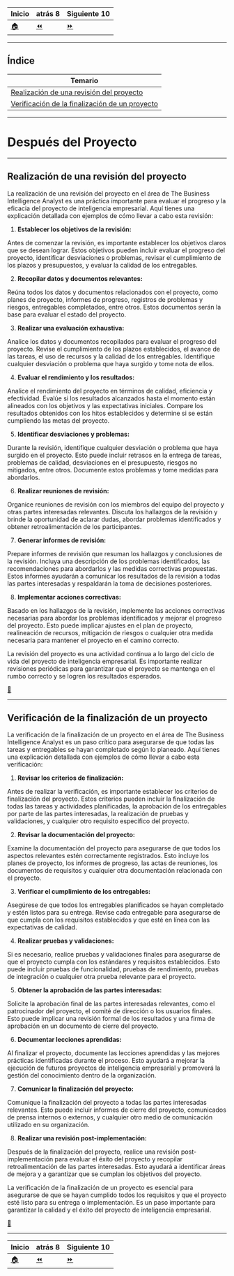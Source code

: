 | **Inicio**            | **atrás 8**                               | **Siguiente 10**                 |
| --------------------- | ----------------------------------------- | -------------------------------- |
| [🏠](../../README.md) | [⏪](./8.Aprobacion_de_Requerimientos.md) | [⏩](./10.Varios_Otros_temas.md) |

---

## **Índice**

| Temario                                                                                           |
| ------------------------------------------------------------------------------------------------- |
| [Realización de una revisión del proyecto](#realización-de-una-revisión-del-proyecto)             |
| [Verificación de la finalización de un proyecto](#verificación-de-la-finalización-de-un-proyecto) |

---

# **Después del Proyecto**

---

## **Realización de una revisión del proyecto**

La realización de una revisión del proyecto en el área de The Business Intelligence Analyst es una práctica importante para evaluar el progreso y la eficacia del proyecto de inteligencia empresarial. Aquí tienes una explicación detallada con ejemplos de cómo llevar a cabo esta revisión:

1. **Establecer los objetivos de la revisión:**

Antes de comenzar la revisión, es importante establecer los objetivos claros que se desean lograr. Estos objetivos pueden incluir evaluar el progreso del proyecto, identificar desviaciones o problemas, revisar el cumplimiento de los plazos y presupuestos, y evaluar la calidad de los entregables.

2. **Recopilar datos y documentos relevantes:**

Reúna todos los datos y documentos relacionados con el proyecto, como planes de proyecto, informes de progreso, registros de problemas y riesgos, entregables completados, entre otros. Estos documentos serán la base para evaluar el estado del proyecto.

3. **Realizar una evaluación exhaustiva:**

Analice los datos y documentos recopilados para evaluar el progreso del proyecto. Revise el cumplimiento de los plazos establecidos, el avance de las tareas, el uso de recursos y la calidad de los entregables. Identifique cualquier desviación o problema que haya surgido y tome nota de ellos.

4. **Evaluar el rendimiento y los resultados:**

Analice el rendimiento del proyecto en términos de calidad, eficiencia y efectividad. Evalúe si los resultados alcanzados hasta el momento están alineados con los objetivos y las expectativas iniciales. Compare los resultados obtenidos con los hitos establecidos y determine si se están cumpliendo las metas del proyecto.

5. **Identificar desviaciones y problemas:**

Durante la revisión, identifique cualquier desviación o problema que haya surgido en el proyecto. Esto puede incluir retrasos en la entrega de tareas, problemas de calidad, desviaciones en el presupuesto, riesgos no mitigados, entre otros. Documente estos problemas y tome medidas para abordarlos.

6. **Realizar reuniones de revisión:**

Organice reuniones de revisión con los miembros del equipo del proyecto y otras partes interesadas relevantes. Discuta los hallazgos de la revisión y brinde la oportunidad de aclarar dudas, abordar problemas identificados y obtener retroalimentación de los participantes.

7. **Generar informes de revisión:**

Prepare informes de revisión que resuman los hallazgos y conclusiones de la revisión. Incluya una descripción de los problemas identificados, las recomendaciones para abordarlos y las medidas correctivas propuestas. Estos informes ayudarán a comunicar los resultados de la revisión a todas las partes interesadas y respaldarán la toma de decisiones posteriores.

8. **Implementar acciones correctivas:**

Basado en los hallazgos de la revisión, implemente las acciones correctivas necesarias para abordar los problemas identificados y mejorar el progreso del proyecto. Esto puede implicar ajustes en el plan de proyecto, realineación de recursos, mitigación de riesgos o cualquier otra medida necesaria para mantener el proyecto en el camino correcto.

La revisión del proyecto es una actividad continua a lo largo del ciclo de vida del proyecto de inteligencia empresarial. Es importante realizar revisiones periódicas para garantizar que el proyecto se mantenga en el rumbo correcto y se logren los resultados esperados.

[🔼](#índice)

---

## **Verificación de la finalización de un proyecto**

La verificación de la finalización de un proyecto en el área de The Business Intelligence Analyst es un paso crítico para asegurarse de que todas las tareas y entregables se hayan completado según lo planeado. Aquí tienes una explicación detallada con ejemplos de cómo llevar a cabo esta verificación:

1. **Revisar los criterios de finalización:**

Antes de realizar la verificación, es importante establecer los criterios de finalización del proyecto. Estos criterios pueden incluir la finalización de todas las tareas y actividades planificadas, la aprobación de los entregables por parte de las partes interesadas, la realización de pruebas y validaciones, y cualquier otro requisito específico del proyecto.

2. **Revisar la documentación del proyecto:**

Examine la documentación del proyecto para asegurarse de que todos los aspectos relevantes estén correctamente registrados. Esto incluye los planes de proyecto, los informes de progreso, las actas de reuniones, los documentos de requisitos y cualquier otra documentación relacionada con el proyecto.

3. **Verificar el cumplimiento de los entregables:**

Asegúrese de que todos los entregables planificados se hayan completado y estén listos para su entrega. Revise cada entregable para asegurarse de que cumpla con los requisitos establecidos y que esté en línea con las expectativas de calidad.

4. **Realizar pruebas y validaciones:**

Si es necesario, realice pruebas y validaciones finales para asegurarse de que el proyecto cumpla con los estándares y requisitos establecidos. Esto puede incluir pruebas de funcionalidad, pruebas de rendimiento, pruebas de integración o cualquier otra prueba relevante para el proyecto.

5. **Obtener la aprobación de las partes interesadas:**

Solicite la aprobación final de las partes interesadas relevantes, como el patrocinador del proyecto, el comité de dirección o los usuarios finales. Esto puede implicar una revisión formal de los resultados y una firma de aprobación en un documento de cierre del proyecto.

6. **Documentar lecciones aprendidas:**

Al finalizar el proyecto, documente las lecciones aprendidas y las mejores prácticas identificadas durante el proceso. Esto ayudará a mejorar la ejecución de futuros proyectos de inteligencia empresarial y promoverá la gestión del conocimiento dentro de la organización.

7. **Comunicar la finalización del proyecto:**

Comunique la finalización del proyecto a todas las partes interesadas relevantes. Esto puede incluir informes de cierre del proyecto, comunicados de prensa internos o externos, y cualquier otro medio de comunicación utilizado en su organización.

8. **Realizar una revisión post-implementación:**

Después de la finalización del proyecto, realice una revisión post-implementación para evaluar el éxito del proyecto y recopilar retroalimentación de las partes interesadas. Esto ayudará a identificar áreas de mejora y a garantizar que se cumplan los objetivos del proyecto.

La verificación de la finalización de un proyecto es esencial para asegurarse de que se hayan cumplido todos los requisitos y que el proyecto esté listo para su entrega o implementación. Es un paso importante para garantizar la calidad y el éxito del proyecto de inteligencia empresarial.

[🔼](#índice)

---

| **Inicio**            | **atrás 8**                               | **Siguiente 10**                 |
| --------------------- | ----------------------------------------- | -------------------------------- |
| [🏠](../../README.md) | [⏪](./8.Aprobacion_de_Requerimientos.md) | [⏩](./10.Varios_Otros_temas.md) |
